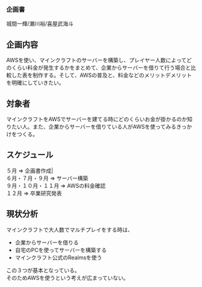 ### 企画書  
城間一輝/瀬川裕/喜屋武海斗  
## 企画内容  
AWSを使い、マインクラフトのサーバーを構築し、プレイヤー人数によってどのくらい料金が発生するかをまとめて、企業からサーバーを借りて行う場合と比較した表を制作する。そして、AWSの普及と、料金などのメリットデメリットを明確にしていきたい。  
## 対象者  
マインクラフトをAWSでサーバーを建てる時にどのくらいお金が掛かるのか知りたい人。また、企業からサーバーを借りている人がAWSを使ってみるきっかけをつくる。  
## スケジュール  
５月 => 企画書作成|  
６月・７月・９月 => サーバー構築  
９月・１０月・１１月 => AWSの料金確認  
１２月 => 卒業研究発表  
## 現状分析  
マインクラフトで大人数でマルチプレイをする時は、  
- 企業からサーバーを借りる
- 自宅のPCを使ってサーバーを構築する
- マインクラフト公式のRealmsを使う

この３つが基本となっている。  
そのためAWSを使うという考えが広まっていない。  
